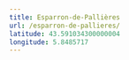 ```yaml
---
title: Esparron-de-Pallières
url: /esparron-de-pallieres/
latitude: 43.591034300000004
longitude: 5.8485717
---
```

